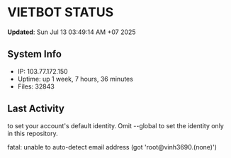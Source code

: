 # VIETBOT STATUS
**Updated**: Sun Jul 13 03:49:14 AM +07 2025

## System Info
- IP: 103.77.172.150
- Uptime: up 1 week, 7 hours, 36 minutes
- Files: 32843

## Last Activity

to set your account's default identity.
Omit --global to set the identity only in this repository.

fatal: unable to auto-detect email address (got 'root@vinh3690.(none)')
